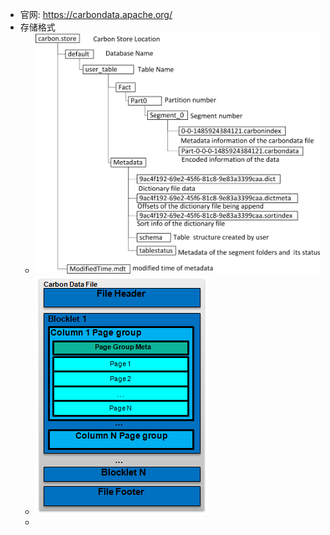 - 官网: https://carbondata.apache.org/
- 存储格式
	- ![image.png](../assets/image_1640852397810_0.png)
	- ![image.png](../assets/image_1640852408013_0.png)
	-